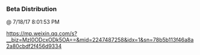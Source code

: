 ﻿

### Beta Distribution
@ 7/18/17 8:01:53 PM

https://mp.weixin.qq.com/s?__biz=MzI0ODcxODk5OA==&mid=2247487258&idx=1&sn=78b5b113f46a8a2a80cbdf2f456d9334

